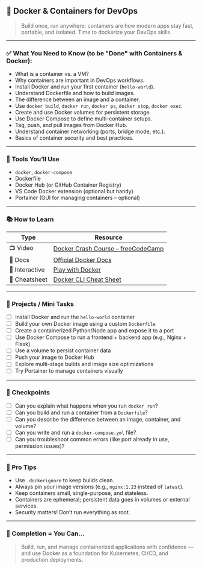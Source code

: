 ## 🐳 Docker & Containers for DevOps

> Build once, run anywhere; containers are how modern apps stay fast, portable, and isolated. Time to dockerize your DevOps skills.

---

### ✅ What You Need to Know (to be "Done" with Containers & Docker):

- What is a container vs. a VM?
- Why containers are important in DevOps workflows.
- Install Docker and run your first container (`hello-world`).
- Understand Dockerfile and how to build images.
- The difference between an image and a container.
- Use `docker build`, `docker run`, `docker ps`, `docker stop`, `docker exec`.
- Create and use Docker volumes for persistent storage.
- Use Docker Compose to define multi-container setups.
- Tag, push, and pull images from Docker Hub.
- Understand container networking (ports, bridge mode, etc.).
- Basics of container security and best practices.

---

### 🔧 Tools You’ll Use

- `docker`, `docker-compose`
- Dockerfile
- Docker Hub (or GitHub Container Registry)
- VS Code Docker extension (optional but handy)
- Portainer (GUI for managing containers – optional)

---

### 📚 How to Learn

| Type        | Resource                                                                 |
|-------------|--------------------------------------------------------------------------|
| 📺 Video     | [Docker Crash Course – freeCodeCamp](https://youtu.be/fqMOX6JJhGo)       |
| 📘 Docs      | [Official Docker Docs](https://docs.docker.com/get-started/)             |
| 🧠 Interactive | [Play with Docker](https://labs.play-with-docker.com/)                   |
| 📙 Cheatsheet | [Docker CLI Cheat Sheet](https://dockerlabs.collabnix.com/docker/cheatsheet/) |

---

### 🧪 Projects / Mini Tasks

- [ ] Install Docker and run the `hello-world` container
- [ ] Build your own Docker image using a custom `Dockerfile`
- [ ] Create a containerized Python/Node app and expose it to a port
- [ ] Use Docker Compose to run a frontend + backend app (e.g., Nginx + Flask)
- [ ] Use a volume to persist container data
- [ ] Push your image to Docker Hub
- [ ] Explore multi-stage builds and image size optimizations
- [ ] Try Portainer to manage containers visually

---

### 🧩 Checkpoints

- [ ] Can you explain what happens when you run `docker run`?
- [ ] Can you build and run a container from a `Dockerfile`?
- [ ] Can you describe the difference between an image, container, and volume?
- [ ] Can you write and run a `docker-compose.yml` file?
- [ ] Can you troubleshoot common errors (like port already in use, permission issues)?

---

### 🎯 Pro Tips

- Use `.dockerignore` to keep builds clean.
- Always pin your image versions (e.g., `nginx:1.23` instead of `latest`).
- Keep containers small, single-purpose, and stateless.
- Containers are ephemeral; persistent data goes in volumes or external services.
- Security matters! Don’t run everything as root.

---

### 🧠 Completion = You Can...

> Build, run, and manage containerized applications with confidence — and use Docker as a foundation for Kubernetes, CI/CD, and production deployments.
